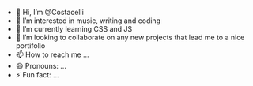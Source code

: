 - 👋 Hi, I’m @Costacelli
- 👀 I’m interested in music, writing and coding
- 🌱 I’m currently learning CSS and JS
- 💞️ I’m looking to collaborate on any new projects that lead me to a nice portifolio
- 📫 How to reach me ...
- 😄 Pronouns: ...
- ⚡ Fun fact: ...

<!---
Costacelli/Costacelli is a ✨ special ✨ repository because its `README.md` (this file) appears on your GitHub profile.
You can click the Preview link to take a look at your changes.
--->
